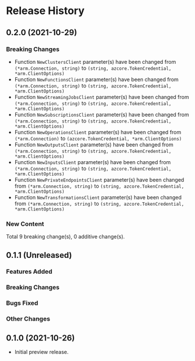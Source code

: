 # Release History

## 0.2.0 (2021-10-29)
### Breaking Changes

- Function `NewClustersClient` parameter(s) have been changed from `(*arm.Connection, string)` to `(string, azcore.TokenCredential, *arm.ClientOptions)`
- Function `NewFunctionsClient` parameter(s) have been changed from `(*arm.Connection, string)` to `(string, azcore.TokenCredential, *arm.ClientOptions)`
- Function `NewStreamingJobsClient` parameter(s) have been changed from `(*arm.Connection, string)` to `(string, azcore.TokenCredential, *arm.ClientOptions)`
- Function `NewSubscriptionsClient` parameter(s) have been changed from `(*arm.Connection, string)` to `(string, azcore.TokenCredential, *arm.ClientOptions)`
- Function `NewOperationsClient` parameter(s) have been changed from `(*arm.Connection)` to `(azcore.TokenCredential, *arm.ClientOptions)`
- Function `NewOutputsClient` parameter(s) have been changed from `(*arm.Connection, string)` to `(string, azcore.TokenCredential, *arm.ClientOptions)`
- Function `NewInputsClient` parameter(s) have been changed from `(*arm.Connection, string)` to `(string, azcore.TokenCredential, *arm.ClientOptions)`
- Function `NewPrivateEndpointsClient` parameter(s) have been changed from `(*arm.Connection, string)` to `(string, azcore.TokenCredential, *arm.ClientOptions)`
- Function `NewTransformationsClient` parameter(s) have been changed from `(*arm.Connection, string)` to `(string, azcore.TokenCredential, *arm.ClientOptions)`

### New Content


Total 9 breaking change(s), 0 additive change(s).


## 0.1.1 (Unreleased)

### Features Added

### Breaking Changes

### Bugs Fixed

### Other Changes

## 0.1.0 (2021-10-26)

- Initial preview release.
